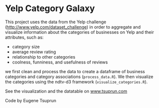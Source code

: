 # Yelp Category Galaxy

This project uses the data from the Yelp challenge (http://www.yelp.com/dataset_challenge) in order to aggregate and visualize information about the categories of businesses on Yelp and their attributes, such as:

* category size
* average review rating
* relationship to other categories
* coolness, funniness, and usefulness of reviews

we first clean and process the data to create a dataframe of business categories and category associations (`process_data.R`). We then visualize the categories using the ndtv-d3 framework (`visualize_categories.R`).

See the visualization and the datatable on www.tsuprun.com

Code by Eugene Tsuprun

